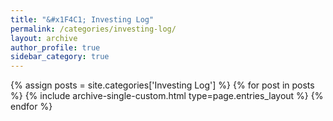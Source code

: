 ```yaml
---
title: "&#x1F4C1; Investing Log"
permalink: /categories/investing-log/
layout: archive
author_profile: true
sidebar_category: true
---
```


<!--
  category without space : site.categories.example
  category with space    : site.categories['example']
-->
{% assign posts = site.categories['Investing Log'] %}
{% for post in posts %}
  {% include archive-single-custom.html type=page.entries_layout %}
{% endfor %}
